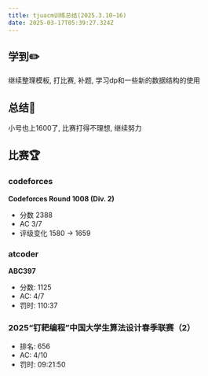 ```yaml
---
title: tjuacm训练总结(2025.3.10~16)
date: 2025-03-17T05:39:27.324Z
---
```




## 学到✏️

继续整理模板, 打比赛, 补题, 学习dp和一些新的数据结构的使用

## 总结📕

小号也上1600了, 比赛打得不理想, 继续努力

## 比赛🏆

### codeforces

**Codeforces Round 1008 (Div. 2)**

- 分数 2388
- AC 3/7
- 评级变化 1580 -> 1659

### atcoder

**ABC397**

- 分数: 1125
- AC: 4/7
- 罚时: 110:37

### 2025“钉耙编程”中国大学生算法设计春季联赛（2）

- 排名: 656
- AC: 4/10
- 罚时: 09:21:50